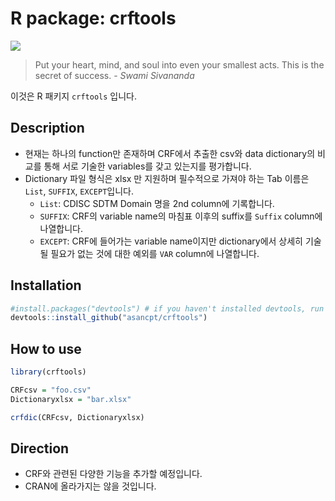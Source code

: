 # R package: crftools

![](https://i.imgur.com/SPXkoJE.jpg)

> Put your heart, mind, and soul into even your smallest acts. This is the secret of success. - *Swami Sivananda*

이것은 R 패키지 `crftools` 입니다. 

## Description

- 현재는 하나의 function만 존재하며 CRF에서 추출한 csv와 data dictionary의 비교를 통해 서로 기술한 variables를 갖고 있는지를 평가합니다.
- Dictionary 파일 형식은 xlsx 만 지원하며 필수적으로 가져야 하는 Tab 이름은 `List`, `SUFFIX`, `EXCEPT`입니다.
    - `List`: CDISC SDTM Domain 명을 2nd column에 기록합니다.
    - `SUFFIX`: CRF의 variable name의 마침표 이후의 suffix를 `Suffix` column에 나열합니다.
    - `EXCEPT`: CRF에 들어가는 variable name이지만 dictionary에서 상세히 기술될 필요가 없는 것에 대한 예외를 `VAR` column에 나열합니다.

## Installation

```r
#install.packages("devtools") # if you haven't installed devtools, run this line after deleting the first #
devtools::install_github("asancpt/crftools")
```

## How to use

```r
library(crftools)

CRFcsv = "foo.csv"
Dictionaryxlsx = "bar.xlsx"

crfdic(CRFcsv, Dictionaryxlsx)
```

## Direction

- CRF와 관련된 다양한 기능을 추가할 예정입니다. 
- CRAN에 올라가지는 않을 것입니다.

